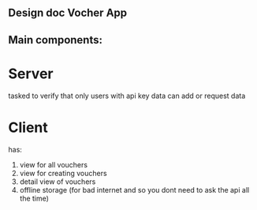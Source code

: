 ## Design doc Vocher App

## Main components:

# Server
tasked to verify that only users with api key data can add or request data

# Client
has:

1. view for all vouchers
2. view for creating vouchers
3. detail view of vouchers
4. offline storage (for bad internet and so you dont need to ask the api all the time)